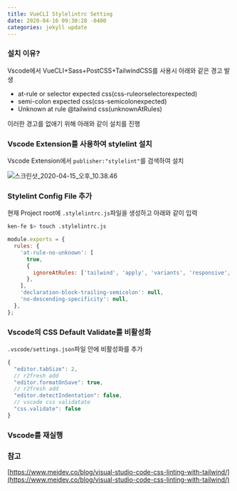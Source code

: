 ```yaml
---
title: VueCLI Stylelintrc Setting
date: 2020-04-16 09:30:28 -0400
categories: jekyll update
---
```

### 설치 이유?

Vscode에서 VueCLI+Sass+PostCSS+TailwindCSS를 사용시 아래와 같은 경고 발생

* at-rule or selector expected css(css-ruleorselectorexpected)
* semi-colon expected css(css-semicolonexpected)
* Unknown at rule @tailwind css(unknownAtRules)

이러한 경고를 없애기 위해 아래와 같이 설치를 진행

### Vscode Extension를 사용하여 stylelint 설치

Vscode Extension에서 `publisher:"stylelint"`를 검색하여 설치

![스크린샷_2020-04-15_오후_10.38.46]("_img/vscode-stylelintrc-setting.png")

### Stylelint Config File 추가

현재 Project root에 `.stylelintrc.js`파일을 생성하고 아래와 같이 입력

``` bash
ken-fe $> touch .stylelintrc.js 
```

``` javascript
module.exports = {
  rules: {
    'at-rule-no-unknown': [
      true,
      {
        ignoreAtRules: ['tailwind', 'apply', 'variants', 'responsive', 'screen'],
      },
    ],
    'declaration-block-trailing-semicolon': null,
    'no-descending-specificity': null,
  },
};
```

### Vscode의 CSS Default Validate를 비활성화

`.vscode/settings.json`파일 안에 비활성화를 추가

``` javascript
{
  "editor.tabSize": 2,
  // r2fresh add
  "editor.formatOnSave": true,
  // r2fresh add
  "editor.detectIndentation": false,
  // vscode css validatate
  "css.validate": false
}
```

### Vscode를 재실행

### 참고

[https://www.meidev.co/blog/visual-studio-code-css-linting-with-tailwind/](https://www.meidev.co/blog/visual-studio-code-css-linting-with-tailwind/)
